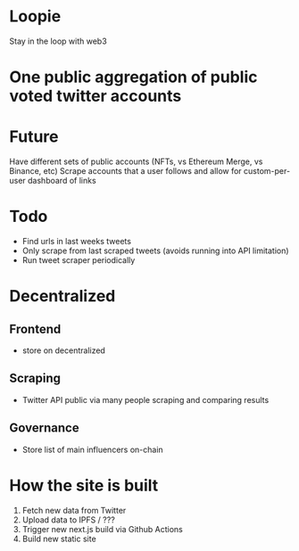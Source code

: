 # Loopie

Stay in the loop with web3

# One public aggregation of public voted twitter accounts


# Future
Have different sets of public accounts (NFTs, vs Ethereum Merge, vs Binance, etc)
Scrape accounts that a user follows and allow for custom-per-user dashboard of links


# Todo
- Find urls in last weeks tweets
- Only scrape from last scraped tweets (avoids running into API limitation)
- Run tweet scraper periodically


# Decentralized
## Frontend
- store on decentralized

## Scraping
- Twitter API public via many people scraping and comparing results

## Governance
- Store list of main influencers on-chain




# How the site is built
1. Fetch new data from Twitter
2. Upload data to IPFS / ???
3. Trigger new next.js build via Github Actions
4. Build new static site
